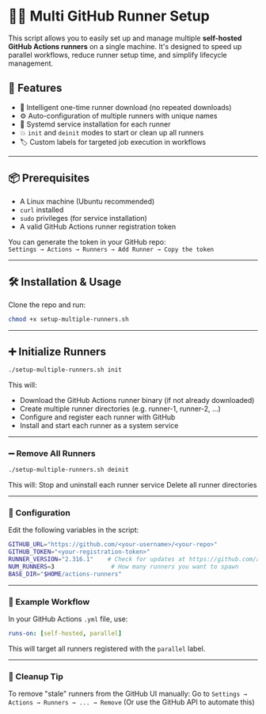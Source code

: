 # 🏃‍♂️ Multi GitHub Runner Setup

This script allows you to easily set up and manage multiple **self-hosted GitHub Actions runners** on a single machine. It's designed to speed up parallel workflows, reduce runner setup time, and simplify lifecycle management.

## 🚀 Features
- 🧠 Intelligent one-time runner download (no repeated downloads)
- ⚙️ Auto-configuration of multiple runners with unique names
- 🔁 Systemd service installation for each runner
- 💥 `init` and `deinit` modes to start or clean up all runners
- 🏷️ Custom labels for targeted job execution in workflows

---

## 📦 Prerequisites
- A Linux machine (Ubuntu recommended)
- `curl` installed
- `sudo` privileges (for service installation)
- A valid GitHub Actions runner registration token

You can generate the token in your GitHub repo:  
`Settings → Actions → Runners → Add Runner → Copy the token`

---

## 🛠️ Installation & Usage
Clone the repo and run:
```bash
chmod +x setup-multiple-runners.sh
```

---

## ➕ Initialize Runners
```bash
./setup-multiple-runners.sh init
```

This will:
- Download the GitHub Actions runner binary (if not already downloaded)
- Create multiple runner directories (e.g. runner-1, runner-2, ...)
- Configure and register each runner with GitHub
- Install and start each runner as a system service

--- 

### ➖ Remove All Runners
```bash
./setup-multiple-runners.sh deinit
```

This will:
Stop and uninstall each runner service
Delete all runner directories

---

### 🔧 Configuration
Edit the following variables in the script:
```bash
GITHUB_URL="https://github.com/<your-username>/<your-repo>"
GITHUB_TOKEN="<your-registration-token>"
RUNNER_VERSION="2.316.1"    # Check for updates at https://github.com/actions/runner/releases
NUM_RUNNERS=3                # How many runners you want to spawn
BASE_DIR="$HOME/actions-runners"
```

---

### 🧪 Example Workflow
In your GitHub Actions `.yml` file, use:
```yml
runs-on: [self-hosted, parallel]
```
This will target all runners registered with the `parallel` label.

---

### 🧼 Cleanup Tip
To remove "stale" runners from the GitHub UI manually:
Go to `Settings → Actions → Runners → ... → Remove`
(Or use the GitHub API to automate this)